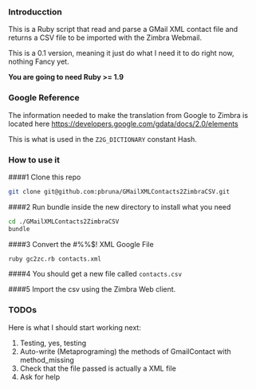 ### Introducction
This is a Ruby script that read and parse a GMail XML contact file and returns a CSV file to be imported with the Zimbra Webmail.

This is a 0.1 version, meaning it just do what I need it to do right now, nothing Fancy yet.

__You are going to need Ruby >= 1.9__

### Google Reference
The information needed to make the translation from Google to Zimbra is located here https://developers.google.com/gdata/docs/2.0/elements

This is what is used in the ``Z2G_DICTIONARY`` constant Hash.

### How to use it

####1 Clone this repo
```bash
git clone git@github.com:pbruna/GMailXMLContacts2ZimbraCSV.git
```

####2 Run bundle inside the new directory to install what you need
```bash
cd ./GMailXMLContacts2ZimbraCSV
bundle
```

####3 Convert the #%%$! XML Google File
```bash
ruby gc2zc.rb contacts.xml
```

####4 You should get a new file called ```contacts.csv```

####5 Import the csv using the Zimbra Web client.

### TODOs
Here is what I should start working next:

1. Testing, yes, testing
2. Auto-write (Metaprograming) the methods of GmailContact with method_missing
3. Check that the file passed is actually a XML file
4. Ask for help

